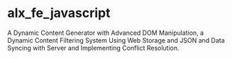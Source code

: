 # alx_fe_javascript
A Dynamic Content Generator with Advanced DOM Manipulation, a Dynamic Content Filtering System Using Web Storage and JSON and Data Syncing with Server and Implementing Conflict Resolution. 
